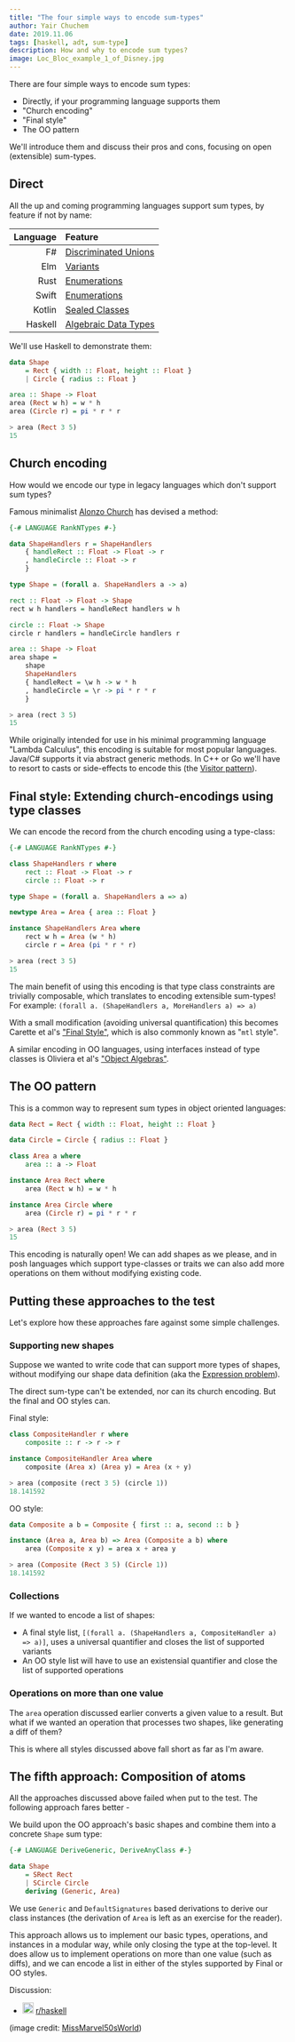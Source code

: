 ```yaml
---
title: "The four simple ways to encode sum-types"
author: Yair Chuchem
date: 2019.11.06
tags: [haskell, adt, sum-type]
description: How and why to encode sum types?
image: Loc_Bloc_example_1_of_Disney.jpg
---
```


There are four simple ways to encode sum types:

* Directly, if your programming language supports them
* "Church encoding"
* "Final style"
* The OO pattern

We'll introduce them and discuss their pros and cons, focusing on open (extensible) sum-types.

## Direct

All the up and coming programming languages support sum types, by feature if not by name:

| Language | Feature
| --------:|:------------------
| F#       | [Discriminated Unions](https://docs.microsoft.com/en-us/dotnet/fsharp/language-reference/discriminated-unions)
| Elm      | [Variants](https://guide.elm-lang.org/types/custom_types.html)
| Rust     | [Enumerations](https://doc.rust-lang.org/book/ch06-00-enums.html)
| Swift    | [Enumerations](https://docs.swift.org/swift-book/LanguageGuide/Enumerations.html)
| Kotlin   | [Sealed Classes](https://kotlinlang.org/docs/reference/sealed-classes.html)
| Haskell  | [Algebraic Data Types](https://wiki.haskell.org/Algebraic_data_type)

We'll use Haskell to demonstrate them:

```Haskell
data Shape
    = Rect { width :: Float, height :: Float }
    | Circle { radius :: Float }

area :: Shape -> Float
area (Rect w h) = w * h
area (Circle r) = pi * r * r

> area (Rect 3 5)
15
```

## Church encoding

How would we encode our type in legacy languages which don't support sum types?

Famous minimalist [Alonzo Church](https://en.wikipedia.org/wiki/Alonzo_Church) has devised a method:

```Haskell
{-# LANGUAGE RankNTypes #-}

data ShapeHandlers r = ShapeHandlers
    { handleRect :: Float -> Float -> r
    , handleCircle :: Float -> r
    }

type Shape = (forall a. ShapeHandlers a -> a)

rect :: Float -> Float -> Shape
rect w h handlers = handleRect handlers w h

circle :: Float -> Shape
circle r handlers = handleCircle handlers r

area :: Shape -> Float
area shape =
    shape
    ShapeHandlers
    { handleRect = \w h -> w * h
    , handleCircle = \r -> pi * r * r
    }

> area (rect 3 5)
15
```

While originally intended for use in his minimal programming language "Lambda Calculus", this encoding is suitable for most popular languages. Java/C# supports it via abstract generic methods. In C++ or Go we'll have to resort to casts or side-effects to encode this (the [Visitor pattern](https://en.wikipedia.org/wiki/Visitor_pattern)).

## Final style: Extending church-encodings using type classes

We can encode the record from the church encoding using a type-class:

```Haskell
{-# LANGUAGE RankNTypes #-}

class ShapeHandlers r where
    rect :: Float -> Float -> r
    circle :: Float -> r

type Shape = (forall a. ShapeHandlers a => a)

newtype Area = Area { area :: Float }

instance ShapeHandlers Area where
    rect w h = Area (w * h)
    circle r = Area (pi * r * r)

> area (rect 3 5)
15
```

The main benefit of using this encoding is that type class constraints are trivially composable, which translates to encoding extensible sum-types! For example: `(forall a. (ShapeHandlers a, MoreHandlers a) => a)`

With a small modification (avoiding universal quantification) this becomes Carette et al's ["Final Style"](http://okmij.org/ftp/tagless-final/index.html), which is also commonly known as "`mtl` style".

A similar encoding in OO languages, using interfaces instead of type classes is Oliviera et al's ["Object Algebras"](https://www.cs.utexas.edu/~wcook/Drafts/2012/ecoop2012.pdf).

## The OO pattern

This is a common way to represent sum types in object oriented languages:

```Haskell
data Rect = Rect { width :: Float, height :: Float }

data Circle = Circle { radius :: Float }

class Area a where
    area :: a -> Float

instance Area Rect where
    area (Rect w h) = w * h

instance Area Circle where
    area (Circle r) = pi * r * r

> area (Rect 3 5)
15
```

This encoding is naturally open! We can add shapes as we please, and in posh languages which support type-classes or traits we can also add more operations on them without modifying existing code.

## Putting these approaches to the test

Let's explore how these approaches fare against some simple challenges.

### Supporting new shapes

Suppose we wanted to write code that can support more types of shapes, without modifying our shape data definition (aka the [Expression problem](https://en.wikipedia.org/wiki/Expression_problem)).

The direct sum-type can't be extended, nor can its church encoding. But the final and OO styles can.

Final style:

```Haskell
class CompositeHandler r where
    composite :: r -> r -> r

instance CompositeHandler Area where
    composite (Area x) (Area y) = Area (x + y)

> area (composite (rect 3 5) (circle 1))
18.141592
```

OO style:

```Haskell
data Composite a b = Composite { first :: a, second :: b }

instance (Area a, Area b) => Area (Composite a b) where
    area (Composite x y) = area x + area y

> area (Composite (Rect 3 5) (Circle 1))
18.141592
```

### Collections

If we wanted to encode a list of shapes:

* A final style list, `[(forall a. (ShapeHandlers a, CompositeHandler a) => a)]`, uses a universal quantifier and closes the list of supported variants
* An OO style list will have to use an existensial quantifier and close the list of supported operations

### Operations on more than one value

The `area` operation discussed earlier converts a given value to a result. But what if we wanted an operation that processes two shapes, like generating a diff of them?

This is where all styles discussed above fall short as far as I'm aware.

## The fifth approach: Composition of atoms

All the approaches discussed above failed when put to the test. The following approach fares better -

We build upon the OO approach's basic shapes and combine them into a concrete `Shape` sum type:

```Haskell
{-# LANGUAGE DeriveGeneric, DeriveAnyClass #-}

data Shape
    = SRect Rect
    | SCircle Circle
    deriving (Generic, Area)
```

We use `Generic` and `DefaultSignatures` based derivations to derive our class instances (the derivation of `Area` is left as an exercise for the reader).

This approach allows us to implement our basic types, operations, and instances in a modular way, while only closing the type at the top-level. It does allow us to implement operations on more than one value (such as diffs), and we can encode a list in either of the styles supported by Final or OO styles.

Discussion:

* <img src="/images/reddit.svg" alt="reddit" style="width: 20px; display: inline;"/> [r/haskell](https://www.reddit.com/r/haskell/comments/dsgr0r/the_four_simple_ways_to_encode_sumtypes/)

(image credit: [MissMarvel50sWorld](https://commons.wikimedia.org/wiki/File:Loc_Bloc_example_1_of_Disney.JPG))
